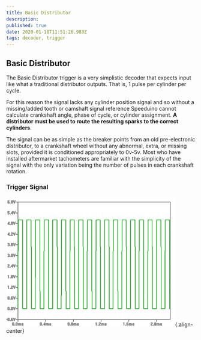 ```yaml
---
title: Basic Distributor
description: 
published: true
date: 2020-01-18T11:51:26.983Z
tags: decoder, trigger
---
```


## Basic Distributor

The Basic Distributor trigger is a very simplistic decoder that expects input like what a traditional distributor outputs. That is, 1 pulse per cylinder per cycle.

For this reason the signal lacks any cylinder position signal and so without a missing/added tooth or camshaft signal reference Speeduino cannot calculate crankshaft angle, phase of cycle, or cylinder assignment. **A distributor must be used to route the resulting sparks to the correct cylinders**. 

The signal can be as simple as the breaker points from an old pre-electronic distributor, to a crankshaft wheel without any abnormal, extra, or missing slots, provided it is conditioned appropriately to 0v-5v. Most who have installed aftermarket tachometers are familiar with the simplicity of the signal with the only variation being the number of pulses in each crankshaft rotation.

### Trigger Signal

![Basic_sistributor case.png](/img/decoders/basic_distributor.jpg){.align-center}